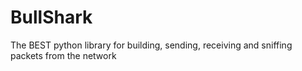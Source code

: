 # BullShark
The BEST python library for building, sending, receiving and sniffing packets from the network
